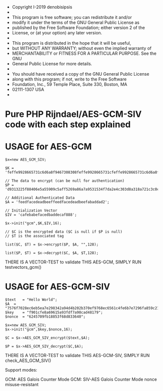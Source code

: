 *  Copyright I-2019 denobisipsis
*
*  This program is free software; you can redistribute it and/or
*  modify it under the terms of the GNU General Public License as
*  published by the Free Software Foundation; either version 2 of the
*  License, or (at your option) any later version.
*
*  This program is distributed in the hope that it will be useful,
*  but WITHOUT ANY WARRANTY; without even the implied warranty of
*  MERCHANTABILITY or FITNESS FOR A PARTICULAR PURPOSE.  See the GNU
*  General Public License for more details.
*
*  You should have received a copy of the GNU General Public License
*  along with this program; if not, write to the Free Software
*  Foundation, Inc., 59 Temple Place, Suite 330, Boston, MA
*  02111-1307 USA
*
# Pure PHP Rijndael/AES-GCM-SIV code with each step explained

# USAGE for AES-GCM

	$x=new AES_GCM_SIV; 
	
	$K = 'feffe9928665731c6d6a8f9467308308feffe9928665731cfeffe9928665731c6d6a8f9467308308feffe9928665731c';

	// The data to encrypt (can be null for authentication)
	$P = 'd9313225f88406e5a55909c5aff5269a86a7a9531534f7da2e4c303d8a318a721c3c0c95956809532fcf0e2449a6b525b16aedf5aa0de657ba637b39';

	// Additional Authenticated Data
	$A = 'feedfacedeadbeeffeedfacedeadbeefabaddad2';

	// Initialization Vector
	$IV = 'cafebabefacedbaddecaf888';

	$x->init("gcm",$K,$IV,16);
	
	// $C is the encrypted data ($C is null if $P is null)
	// $T is the associated tag

	list($C, $T) = $x->encrypt($P, $A, "",128);

	list($P, $T) = $x->decrypt($C, $A, $T,128);
	
THERE IS A VECTOR-TEST to validate THIS AES-GCM, SIMPLY RUN testvectors_gcm()

# USAGE for AES-GCM-SIV

	$text	= "Hello World";
	$A	= "7576f7028ec6eb5ea7e298342a94d4b202b370ef9768ec6561c4fe6b7e7296fa859c21";
	$key	= "f901cfe8a69615a93fdf7a98cad48179";
	$nonce	= "6245709fb18853f68d833640";
	
	$x=new AES_GCM_SIV;				
	$x->init("gcm",$key,$nonce,16);
	
	$C = $x->AES_GCM_SIV_encrypt($text,$A);
	
	$P = $x->AES_GCM_SIV_decrypt($C,$A);

THERE IS A VECTOR-TEST to validate THIS AES-GCM-SIV, SIMPLY RUN check_AES_GCM_SIV()

Support modes:

GCM: AES Galois Counter Mode
GCM: SIV-AES Galois Counter Mode nonce misuse-resistant
